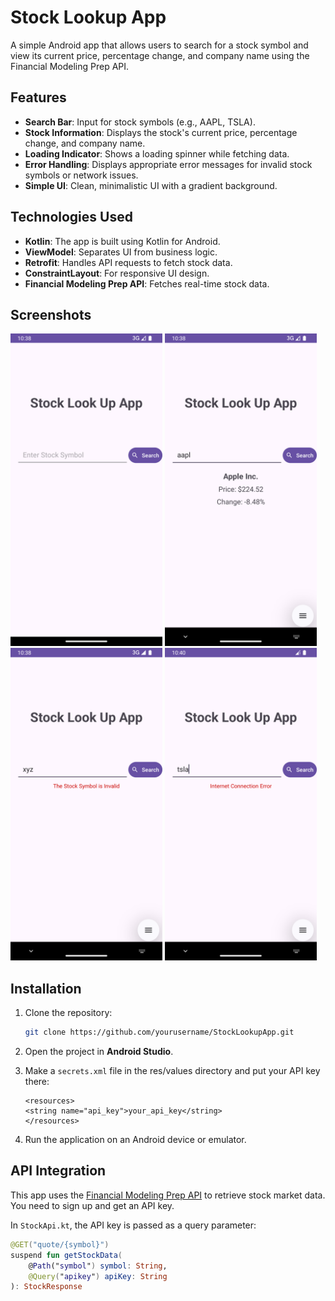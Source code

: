 # Stock Lookup App

A simple Android app that allows users to search for a stock symbol and view its current price, percentage change, and company name using the Financial Modeling Prep API.

## Features

- **Search Bar**: Input for stock symbols (e.g., AAPL, TSLA).
- **Stock Information**: Displays the stock's current price, percentage change, and company name.
- **Loading Indicator**: Shows a loading spinner while fetching data.
- **Error Handling**: Displays appropriate error messages for invalid stock symbols or network issues.
- **Simple UI**: Clean, minimalistic UI with a gradient background.

## Technologies Used

- **Kotlin**: The app is built using Kotlin for Android.
- **ViewModel**: Separates UI from business logic.
- **Retrofit**: Handles API requests to fetch stock data.
- **ConstraintLayout**: For responsive UI design.
- **Financial Modeling Prep API**: Fetches real-time stock data.

## Screenshots
<img src="assets/1.png" alt="App Screenshot" width="243" height="500" /> <img src="assets/2.png" alt="App Screenshot" width="243" height="500" />
<img src="assets/3.png" alt="App Screenshot" width="243" height="500" /> <img src="assets/4.png" alt="App Screenshot" width="243" height="500" />


## Installation

1. Clone the repository:

    ```bash
    git clone https://github.com/yourusername/StockLookupApp.git
    ```

2. Open the project in **Android Studio**.

3. Make a `secrets.xml` file in the res/values directory and put your API key there:

    ```
    <resources>
    <string name="api_key">your_api_key</string>
    </resources>
    ```

4. Run the application on an Android device or emulator.

## API Integration

This app uses the [Financial Modeling Prep API](https://financialmodelingprep.com/developer/docs/) to retrieve stock market data. You need to sign up and get an API key.

In `StockApi.kt`, the API key is passed as a query parameter:

```kotlin
@GET("quote/{symbol}")
suspend fun getStockData(
    @Path("symbol") symbol: String,
    @Query("apikey") apiKey: String 
): StockResponse
